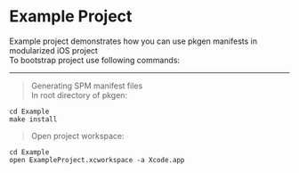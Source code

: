 # Example Project

Example project demonstrates how you can use pkgen manifests in modularized iOS project  
To bootstrap project use following commands:  

---

> Generating SPM manifest files  
> In root directory of pkgen:  
```shell
cd Example
make install
```

> Open project workspace:  
```shell
cd Example
open ExampleProject.xcworkspace -a Xcode.app
```